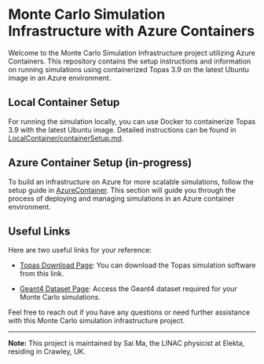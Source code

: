 # Monte Carlo Simulation Infrastructure with Azure Containers

Welcome to the Monte Carlo Simulation Infrastructure project utilizing Azure Containers. This repository contains the setup instructions and information on running simulations using containerized Topas 3.9 on the latest Ubuntu image in an Azure environment.

## Local Container Setup

For running the simulation locally, you can use Docker to containerize Topas 3.9 with the latest Ubuntu image. Detailed instructions can be found in [LocalContainer/containerSetup.md](LocalContainer).

## Azure Container Setup (in-progress)

To build an infrastructure on Azure for more scalable simulations, follow the setup guide in [AzureContainer](./AzureContainer). This section will guide you through the process of deploying and managing simulations in an Azure container environment.

## Useful Links

Here are two useful links for your reference:

- [Topas Download Page](https://www.topasmc.org/download): You can download the Topas simulation software from this link.

- [Geant4 Dataset Page](https://geant4.web.cern.ch/download/11.1.2.html): Access the Geant4 dataset required for your Monte Carlo simulations.

Feel free to reach out if you have any questions or need further assistance with this Monte Carlo simulation infrastructure project.

---

**Note:** This project is maintained by Sai Ma, the LINAC physicist at Elekta, residing in Crawley, UK.
